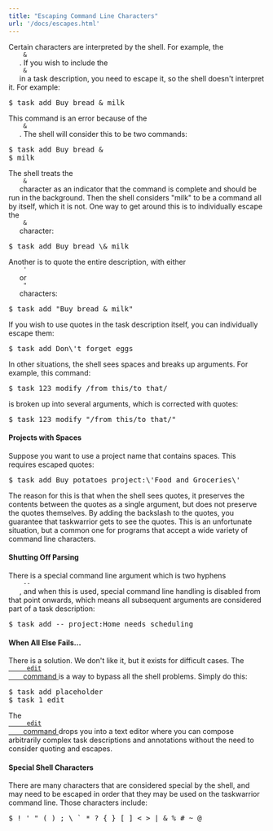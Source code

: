 ```yaml
---
title: "Escaping Command Line Characters"
url: '/docs/escapes.html'
---
```

<div class="col-md-10 main">
 <div class="row">
  <a name="escaping">
  </a>
  <p>
   Certain characters are interpreted by the shell. For example, the
   <code>
    &amp;
   </code>
   . If you wish to include the
   <code>
    &amp;
   </code>
   in a
              task description, you need to escape it, so the shell doesn't
              interpret it. For example:
  </p>
  <pre>$ task add Buy bread &amp; milk</pre>
  <p>
   This command is an error because of the
   <code>
    &amp;
   </code>
   . The shell
              will consider this to be two commands:
  </p>
  <pre>$ task add Buy bread &amp;
$ milk</pre>
  <p>
   The shell treats the
   <code>
    &amp;
   </code>
   character as an indicator that
              the command is complete and should be run in the background. Then
              the shell considers "milk" to be a command all by itself, which
              it is not.  One way to get around this is to individually escape
              the
   <code>
    &amp;
   </code>
   character:
  </p>
  <pre>$ task add Buy bread \&amp; milk</pre>
  <p>
   Another is to quote the entire description, with either
   <code>
    '
   </code>
   or
   <code>
    "
   </code>
   characters:
  </p>
  <pre>$ task add "Buy bread &amp; milk"</pre>
  <p>
   If you wish to use quotes in the task description itself, you can
              individually escape them:
  </p>
  <pre>$ task add Don\'t forget eggs</pre>
  <p>
   In other situations, the shell sees spaces and breaks up
              arguments.  For example, this command:
  </p>
  <pre>$ task 123 modify /from this/to that/</pre>
  <p>
   is broken up into several arguments, which is corrected with
              quotes:
  </p>
  <pre>$ task 123 modify "/from this/to that/"</pre>
  <a name="projects">
  </a>
  <h4>
   Projects with Spaces
  </h4>
  <p>
   Suppose you want to use a project name that contains spaces.  This
              requires escaped quotes:
  </p>
  <pre>$ task add Buy potatoes project:\'Food and Groceries\'</pre>
  <p>
   The reason for this is that when the shell sees quotes, it
              preserves the contents between the quotes as a single argument,
              but does not preserve the quotes themselves.  By adding the
              backslash to the quotes, you guarantee that taskwarrior gets to
              see the quotes.  This is an unfortunate situation, but a common
              one for programs that accept a wide variety of command line
              characters.
  </p>
  <a name="noparse">
  </a>
  <h4>
   Shutting Off Parsing
  </h4>
  <p>
   There is a special command line argument which is two hyphens
   <code>
    --
   </code>
   , and when this is used, special command line
              handling is disabled from that point onwards, which means all
              subsequent arguments are considered part of a task description:
  </p>
  <pre>$ task add -- project:Home needs scheduling</pre>
  <a name="silver_bullet">
  </a>
  <h4>
   When All Else Fails...
  </h4>
  <p>
   There is a solution.  We don't like it, but it exists for
              difficult cases.  The
   <a href="#">
    <code>
     edit
    </code>
    command
   </a>
   is a way to bypass all the shell problems.  Simply do this:
  </p>
  <pre>$ task add placeholder
$ task 1 edit</pre>
  <p>
   The
   <a href="#">
    <code>
     edit
    </code>
    command
   </a>
   drops you into a text editor where you can compose arbitrarily
              complex task descriptions and annotations without the need to
              consider quoting and escapes.
  </p>
  <a name="characters">
  </a>
  <h4>
   Special Shell Characters
  </h4>
  <p>
   There are many characters that are considered special by the
              shell, and may need to be escaped in order that they may be used
              on the taskwarrior command line.  Those characters include:
  </p>
  <pre>$ ! ' " ( ) ; \ ` * ? { } [ ] &lt; &gt; | &amp; % # ~ @</pre>
 </div>
 <br/>
 <br/>
</div>

